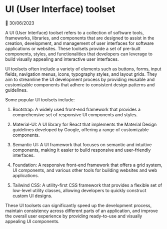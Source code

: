 # UI (User Interface) toolset 

📅 30/06/2023

A UI (User Interface) toolset refers to a collection of software tools, frameworks, libraries, and components that are designed to assist in the creation, development, and management of user interfaces for software applications or websites. These toolsets provide a set of pre-built components, styles, and functionalities that developers can leverage to build visually appealing and interactive user interfaces.

UI toolsets often include a variety of elements such as buttons, forms, input fields, navigation menus, icons, typography styles, and layout grids. They aim to streamline the UI development process by providing reusable and customizable components that adhere to consistent design patterns and guidelines.

Some popular UI toolsets include:

1. Bootstrap: A widely used front-end framework that provides a comprehensive set of responsive UI components and styles.

2. Material-UI: A UI library for React that implements the Material Design guidelines developed by Google, offering a range of customizable components.

3. Semantic UI: A UI framework that focuses on semantic and intuitive components, making it easier to build responsive and user-friendly interfaces.

4. Foundation: A responsive front-end framework that offers a grid system, UI components, and various other tools for building websites and web applications.

5. Tailwind CSS: A utility-first CSS framework that provides a flexible set of low-level utility classes, allowing developers to quickly construct custom UI designs.

These UI toolsets can significantly speed up the development process, maintain consistency across different parts of an application, and improve the overall user experience by providing ready-to-use and visually appealing UI components.
